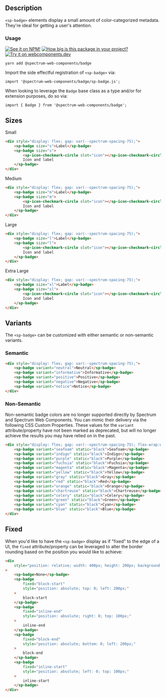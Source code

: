 ## Description

`<sp-badge>` elements display a small amount of color-categorized metadata. They're ideal for getting a user's attention.

### Usage

[![See it on NPM!](https://img.shields.io/npm/v/@spectrum-web-components/badge?style=for-the-badge)](https://www.npmjs.com/package/@spectrum-web-components/badge)
[![How big is this package in your project?](https://img.shields.io/bundlephobia/minzip/@spectrum-web-components/badge?style=for-the-badge)](https://bundlephobia.com/result?p=@spectrum-web-components/badge)
[![Try it on webcomponents.dev](https://img.shields.io/badge/Try%20it%20on-webcomponents.dev-green?style=for-the-badge)](https://studio.webcomponents.dev/edit/qxPsOTrGAPB92LzPfk4P/src/index.ts?p=stories)

```
yarn add @spectrum-web-components/badge
```

Import the side effectful registration of `<sp-badge>` via:

```
import '@spectrum-web-components/badge/sp-badge.js';
```

When looking to leverage the `Badge` base class as a type and/or for extension purposes, do so via:

```
import { Badge } from '@spectrum-web-components/badge';
```

## Sizes

<sp-tabs selected="m" auto label="Size Attribute Options">
<sp-tab value="s">Small</sp-tab>
<sp-tab-panel value="s">

```html demo
<div style="display: flex; gap: var(--spectrum-spacing-75);">
    <sp-badge size="s">Label</sp-badge>
    <sp-badge size="s">
        <sp-icon-checkmark-circle slot="icon"></sp-icon-checkmark-circle>
        Icon and label
    </sp-badge>
</div>
```

</sp-tab-panel>
<sp-tab value="m">Medium</sp-tab>
<sp-tab-panel value="m">

```html demo
<div style="display: flex; gap: var(--spectrum-spacing-75);">
    <sp-badge size="m">Label</sp-badge>
    <sp-badge size="m">
        <sp-icon-checkmark-circle slot="icon"></sp-icon-checkmark-circle>
        Icon and label
    </sp-badge>
</div>
```

</sp-tab-panel>
<sp-tab value="l">Large</sp-tab>
<sp-tab-panel value="l">

```html demo
<div style="display: flex; gap: var(--spectrum-spacing-75);">
    <sp-badge size="l">Label</sp-badge>
    <sp-badge size="l">
        <sp-icon-checkmark-circle slot="icon"></sp-icon-checkmark-circle>
        Icon and label
    </sp-badge>
</div>
```

</sp-tab-panel>
<sp-tab value="xl">Extra Large</sp-tab>
<sp-tab-panel value="xl">

```html demo
<div style="display: flex; gap: var(--spectrum-spacing-75);">
    <sp-badge size="xl">Label</sp-badge>
    <sp-badge size="xl">
        <sp-icon-checkmark-circle slot="icon"></sp-icon-checkmark-circle>
        Icon and label
    </sp-badge>
</div>
```

</sp-tab-panel>
</sp-tabs>

## Variants

The `<sp-badge>` can be customized with either semantic or non-semantic variants.

### Semantic

```html demo
<div style="display: flex; gap: var(--spectrum-spacing-75);">
    <sp-badge variant="neutral">Neutral</sp-badge>
    <sp-badge variant="informative">Informative</sp-badge>
    <sp-badge variant="positive">Positive</sp-badge>
    <sp-badge variant="negative">Negative</sp-badge>
    <sp-badge variant="notice">Notice</sp-badge>
</div>
```

### Non-Semantic

Non-semantic badge colors are no longer supported directly by Spectrum and Spectrum Web Components. You can mimic their delivery via the following CSS Custom Properties. These values for the `variant` attribute/property have not been marked as deprecated, but will no longer achieve the results you may have relied on in the past.

```html demo
<div style="display: flex; gap: var(--spectrum-spacing-75); flex-wrap:wrap;">
    <sp-badge variant="seafoam" static="black">Seafoam</sp-badge>
    <sp-badge variant="indigo" static="black">Indigo</sp-badge>
    <sp-badge variant="purple" static="black">Purple</sp-badge>
    <sp-badge variant="fuchsia" static="black">Fuchsia</sp-badge>
    <sp-badge variant="magenta" static="black">Magenta</sp-badge>
    <sp-badge variant="yellow" static="black">Yellow</sp-badge>
    <sp-badge variant="gray" static="black">Gray</sp-badge>
    <sp-badge variant="red" static="black">Red</sp-badge>
    <sp-badge variant="orange" static="black">Orange</sp-badge>
    <sp-badge variant="chartreuse" static="black">Chartreuse</sp-badge>
    <sp-badge variant="celery" static="black">Celery</sp-badge>
    <sp-badge variant="green" static="black">Green</sp-badge>
    <sp-badge variant="cyan" static="black">Cyan</sp-badge>
    <sp-badge variant="blue" static="black">Blue</sp-badge>
</div>
```

## Fixed

When you'd like to have the `<sp-badge>` display as if "fixed" to the edge of a UI, the `fixed` attribute/property can be leveraged to alter the border rounding based on the position you would like to achieve:

```html
<div
    style="position: relative; width: 400px; height: 200px; background: #eee; max-width: 100%"
>
    <sp-badge>None</sp-badge>
    <sp-badge
        fixed="block-start"
        style="position: absolute; top: 0; left: 200px;"
    >
        block-start
    </sp-badge>
    <sp-badge
        fixed="inline-end"
        style="position: absolute; right: 0; top: 100px;"
    >
        inline-end
    </sp-badge>
    <sp-badge
        fixed="block-end"
        style="position: absolute; bottom: 0; left: 200px;"
    >
        block-end
    </sp-badge>
    <sp-badge
        fixed="inline-start"
        style="position: absolute; left: 0; top: 100px;"
    >
        inline-start
    </sp-badge>
</div>
```
